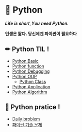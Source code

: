 # 📖 Python

𝑳𝒊𝒇𝒆 𝒊𝒔 𝒔𝒉𝒐𝒓𝒕, 𝒀𝒐𝒖 𝒏𝒆𝒆𝒅 𝑷𝒚𝒕𝒉𝒐𝒏. 

**인생은 짧다. 당신에겐 파이썬이 필요하다**

## ✏ Python TIL !

- [Python Basic](Python_기초/Python_기초.md)
- [Python function](함수_기초/함수.md)
- [Python Debugging](debugging/debugging.md)
- [Python OOP](OOP/OOP.md)
  - [Python Class](OOP/Class.md)
- [Python Application](Python_응용_심화/Python_응용_심화.md)
- [Python Algorithm](https://github.com/jaejae200/TIL/tree/master/Python/Python%20Algorithm)


## 🔎 Python pratice !

- [Daily broblem](daily/)
- [파이썬 기출 문제](기출_문제/)
